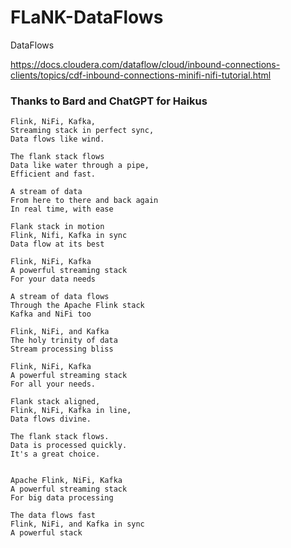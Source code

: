 # FLaNK-DataFlows
DataFlows


https://docs.cloudera.com/dataflow/cloud/inbound-connections-clients/topics/cdf-inbound-connections-minifi-nifi-tutorial.html

### Thanks to Bard and ChatGPT for Haikus

````
Flink, NiFi, Kafka, 
Streaming stack in perfect sync, 
Data flows like wind.

The flank stack flows 
Data like water through a pipe, 
Efficient and fast.

A stream of data 
From here to there and back again 
In real time, with ease

Flank stack in motion 
Flink, Nifi, Kafka in sync 
Data flow at its best

Flink, NiFi, Kafka 
A powerful streaming stack 
For your data needs

A stream of data flows
Through the Apache Flink stack
Kafka and NiFi too

Flink, NiFi, and Kafka
The holy trinity of data
Stream processing bliss

Flink, NiFi, Kafka
A powerful streaming stack
For all your needs.

Flank stack aligned,
Flink, NiFi, Kafka in line,
Data flows divine.

The flank stack flows.
Data is processed quickly.
It's a great choice.


Apache Flink, NiFi, Kafka
A powerful streaming stack
For big data processing

The data flows fast
Flink, NiFi, and Kafka in sync
A powerful stack

````
